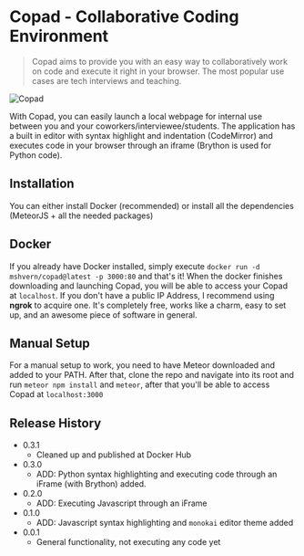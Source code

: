 # Copad - Collaborative Coding Environment 
> Copad aims to provide you with an easy way to collaboratively work on code and execute it right in your browser. The most popular use cases are tech interviews and teaching. 

![Copad](https://scontent-frt3-2.xx.fbcdn.net/v/t1.15752-9/38887162_1916664251966763_3642131442374279168_n.png?_nc_cat=0&oh=29ce05a5393a3bb1a93a9cab33232126&oe=5BCC35AB)

With Copad, you can easily launch a local webpage for internal use between you and your coworkers/interviewee/students. The application has a built in editor with syntax highlight and indentation (CodeMirror) and executes code in your browser through an iframe (Brython is used for Python code).



## Installation
You can either install Docker (recommended) or install all the dependencies (MeteorJS + all the needed packages)

## Docker
If you already have Docker installed, simply execute `docker run -d mshvern/copad@latest -p 3000:80` and that's it! When the docker finishes downloading and launching Copad, you will be able to access your Copad at `localhost`. 
If you don't have a public IP Address, I recommend using **ngrok** to acquire one. It's completely free, works like a charm, easy to set up, and an awesome piece of software in general. 

## Manual Setup
For a manual setup to work, you need to have Meteor downloaded and added to your PATH. After that, clone the repo and navigate into its root and run `meteor npm install` and `meteor`, after that you'll be able to access Copad at `localhost:3000`

## Release History

* 0.3.1
    * Cleaned up and published at Docker Hub
* 0.3.0
    * ADD: Python syntax highlighting and executing code through an iFrame (with Brython) added. 
* 0.2.0
    * ADD: Executing Javascript through an iFrame
* 0.1.0
    * ADD: Javascript syntax highlighting and `monokai` editor theme added
* 0.0.1
    * General functionality, not executing any code yet
